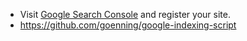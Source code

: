 - Visit [Google Search Console](https://search.google.com/search-console) and register your site.
- https://github.com/goenning/google-indexing-script